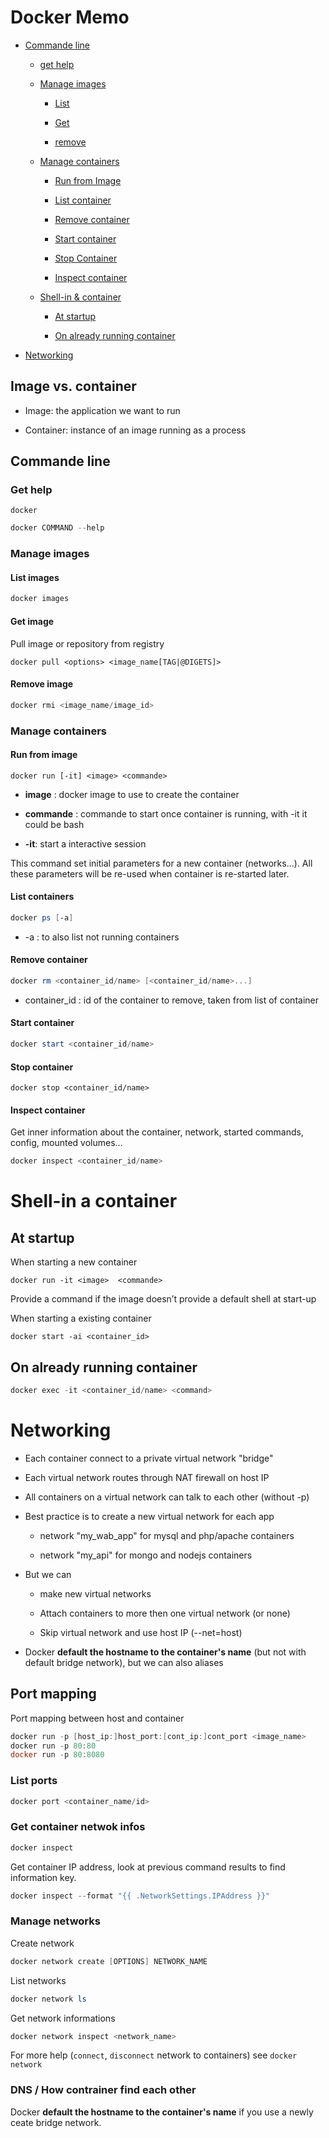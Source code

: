 # Docker Memo

- [Commande line](#commande-line)

  - [get help](#get-help)

  - [Manage images](#manage-images)

    - [List](#list-images)

    - [Get](#get-image)

    - [remove](#remove-images)

  - [Manage containers](#manage-containers)

    - [Run from Image](#run-from-image)

    - [List container](#list-container)

    - [Remove container](#remove-container)

    - [Start container](#start-container)

    - [Stop Container](#stop-container)

    - [Inspect container](#inspect-container)

  - [Shell-in & container](#shell-in-a-container)

    - [At startup](#at-startup)

    - [On already running container](#on-already-running-container)

- [Networking](#networking)

## Image vs. container

- Image: the application we want to run

- Container: instance of an image running as a process

## Commande line

### Get help

```docker
docker
```

```powershell
docker COMMAND --help
```

### Manage images

#### List images

```powershell
docker images
```

#### Get image

Pull image or repository from registry

```powersehll
docker pull <options> <image_name[TAG|@DIGETS]>
```

#### Remove image

```powershell
docker rmi <image_name/image_id>
```

### Manage containers

#### Run from image

```powersgell
docker run [-it] <image> <commande>
```

- **image** : docker image to use to create the container

- **commande** : commande to start once container is running, with -it it could be bash

- **-it**: start a interactive session

This command set initial parameters for a new container (networks...). All these parameters will be re-used when container is re-started later.

#### List containers

```powershell
docker ps [-a]
```

- -a : to also list not running containers

#### Remove container

```powershell
docker rm <container_id/name> [<container_id/name>...]
```

- container_id : id of the container to remove, taken from list of container

#### Start container

```powershell
docker start <container_id/name>
```

#### Stop container

```powsershell
docker stop <container_id/name>
```

#### Inspect container

Get inner information about the container, network, started commands, config, mounted volumes…

```powershell
docker inspect <container_id/name>
```

# Shell-in a container

## At startup

When starting a new container

```powerhsell
docker run -it <image>  <commande>
```

Provide a command if the image doesn’t provide a default shell at start-up

When starting a existing container

```powerhsell
docker start -ai <container_id>
```

## On already running container

```powershell
docker exec -it <container_id/name> <command>
```

# Networking

- Each container connect to a private virtual network "bridge"

- Each virtual network routes through NAT firewall on host IP

- All containers on a virtual network can talk to each other (without -p)

- Best practice is to create a new virtual network for each app

  - network "my_wab_app" for mysql and php/apache containers

  - network "my_api" for mongo and nodejs containers

- But we can

  - make new virtual networks

  - Attach containers to more then one virtual network (or none)

  - Skip virtual network and use host IP (--net=host)

- Docker **default the hostname to the container's name** (but not with default bridge network), but we can also aliases

## Port mapping

Port mapping between host and container

```powershell
docker run -p [host_ip:]host_port:[cont_ip:]cont_port <image_name>
docker run -p 80:80
docker run -p 80:8080
```

### List ports

```powershell
docker port <container_name/id>
```

### Get container netwok infos

```powershell
docker inspect
```

Get container IP address, look at previous command results to find information key.

```powershell
docker inspect --format "{{ .NetworkSettings.IPAddress }}"
```

### Manage networks

Create network

```powershell
docker network create [OPTIONS] NETWORK_NAME
```

List networks

```powershell
docker network ls
```

Get network informations

```powershell
docker network inspect <network_name>
```

For more help (`connect`, `disconnect` network to containers) see `docker network`

### DNS / How contrainer find each other

Docker **default the hostname to the container's name** if you use a newly ceate bridge network.
